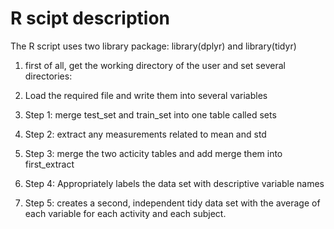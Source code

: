 # R scipt description

The R script uses two library package: library(dplyr) and library(tidyr)

1. first of all, get the working directory of the user and set several directories:

2. Load the required file and write them into several variables

3. Step 1: merge test_set and train_set into one table called sets
  
4. Step 2: extract any measurements related to mean and std
    
5. Step 3: merge the two acticity tables and add merge them into first_extract
    
6. Step 4: Appropriately labels the data set with descriptive variable names
    
7. Step 5: creates a second, independent tidy data set with the average of each variable for each activity and each subject.

